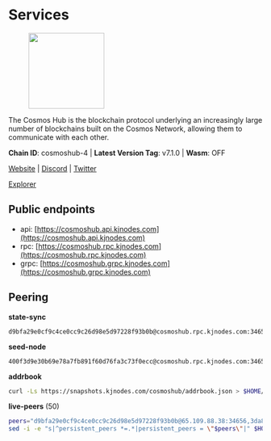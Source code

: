 # Services

<figure><img src="https://raw.githubusercontent.com/kj89/testnet_manuals/main/pingpub/logos/cosmoshub.png" width="150" alt=""><figcaption></figcaption></figure>

The Cosmos Hub is the blockchain protocol underlying an  increasingly large number of blockchains built on the  Cosmos Network, allowing them to communicate with each other.

**Chain ID**: cosmoshub-4 | **Latest Version Tag**: v7.1.0 | **Wasm**: OFF

[Website](https://hub.cosmos.network) | [Discord](https://discord.gg/cosmosnetwork) | [Twitter](https://twitter.com/cosmoshub)

[Explorer](https://explorer.kjnodes.com/cosmoshub)


## Public endpoints

* api: [https://cosmoshub.api.kjnodes.com](https://cosmoshub.api.kjnodes.com)
* rpc: [https://cosmoshub.rpc.kjnodes.com](https://cosmoshub.rpc.kjnodes.com)
* grpc: [https://cosmoshub.grpc.kjnodes.com](https://cosmoshub.grpc.kjnodes.com)

## Peering

**state-sync**

```text
d9bfa29e0cf9c4ce0cc9c26d98e5d97228f93b0b@cosmoshub.rpc.kjnodes.com:34656
```

**seed-node**

```text
400f3d9e30b69e78a7fb891f60d76fa3c73f0ecc@cosmoshub.rpc.kjnodes.com:34659
```

**addrbook**
```bash
curl -Ls https://snapshots.kjnodes.com/cosmoshub/addrbook.json > $HOME/.gaia/config/addrbook.json
```

**live-peers** (50)
```bash
peers="d9bfa29e0cf9c4ce0cc9c26d98e5d97228f93b0b@65.109.88.38:34656,3da88430414ec9084c8983fe4d462cce655ff1f3@51.222.245.114:26656,e0ab6c5cc86959853f499236b8297344802ac5f4@5.161.139.201:26656,241b17dba97a2ed3c3747d12781fb86c9706e2d4@89.58.27.86:26656,c940e11c1072dad06da3b1b48ca92966bb37e93a@74.96.207.58:28721,f50db75f8e1793581796474b88f4d32dff2e4515@80.190.129.50:56656,213857e741833d17275ea559bb2d0342398cec99@35.245.206.45:26656,39f68cf5744a881ea73023bf4e02db36390cfb1f@146.190.59.8:26090,f5f8b96406a165d486be243723bfa7291db1cf62@35.230.170.155:26656,58b54d8cfdc0c634ed592e2c008705791253ebbb@172.93.214.10:26656,1cce99042f884d669e7287e3e362bff8e385c63e@46.4.79.183:26726,84cc83cd09a974a234a3fdb5bb4fd46fd856f8ec@142.132.135.239:26656,b533749dfe0dc09eff1dfb2adf83108f9125ee1c@162.55.97.111:26656,f8ae898b130457bbbf05fd3d2e9ca4559bd528fd@37.120.245.157:26656,344d87e04fdf04be760da5069a59d9a489b886a6@52.14.44.1:26656,c1e437f73b8889b78ea34981e7c349157ad80284@107.135.15.66:26656,dff07399aeadf3f1b6edfac07f92a238112d3036@93.189.30.120:26656,bc737531d441cf2e41dfa70f822a9a06440e3df1@220.85.113.37:26656,6ea2ef7d3dd5d6967708a0b31eed85ba090a90a1@65.108.121.190:12010,1d02b4300c6b6fd1123a20502f0b3c0ce3b73654@88.198.16.9:26656,61afb0f37c02031f285f6b27ead2a3e7a97cc28a@35.212.34.104:26656,8dc4fd0007c74bdf4b7ee1e5a3ab68161cc8f845@142.132.208.213:26656,4ddba29a7dfa740a4edeb5c620c963f67f951e1d@5.9.72.212:2000,9d048653fa4d98e6c0760ed0c54ad2d257ba46df@65.108.137.34:26656,137f98c8e22965e672744a3f8909c0f4c8cffc53@135.148.54.43:26656,381a2e419620a56ecdb3684a4272ee9e5b989e0a@18.166.143.49:26656,dd53fa5cfb6a604feb80860d47506d0dd84baa12@142.132.210.234:26656,64148c47e1424173e3dcf90ab90bf196c2971b15@88.218.224.118:26656,56783b7e98eed68ec8af791248154f3cc53056d1@34.159.35.95:26656,44594a57ce538a21f8558bcb1c9ce560ad879e3e@15.235.114.84:26656,aa70e2cc756b8dd9e265e578197d3049d67d731f@93.189.30.109:26656,daa6d8314246ad65037a48ec2e2266eeea9d46f8@154.53.63.50:26656,cfd785a4224c7940e9a10f6c1ab24c343e923bec@164.68.107.188:26656,26ac129d380e7010473dfeda9c84bf25450c711f@91.239.56.4:26656,5dde13b98a2f69f54e0d5e3384fdc903bbb2dc30@172.93.214.11:26656,10e3acd4baeb6cba8881d75a0bde04b5526b39ce@3.217.133.209:26656,ba3bacc714817218562f743178228f23678b2873@34.141.15.99:26656,d54eacb237dfbc0eb934a45509f878eb3ea3a5b3@64.44.148.195:26656,51c49b57b371e3645de715e0034236a8bd61965e@35.234.21.2:26656,8acc5a62ad8eeb2140cff79a13dff0f993ab2354@80.71.51.52:26656,96695949a73912f4486f52c133e5f800e51b29d6@115.79.141.245:22656,3ce30fdd489fa87b6465141cc56b48e5a22fe8e1@154.53.41.185:10093,5b4529df65f9c1006d51472a827f1deb23825ba2@167.235.34.35:14656,cd372322e563832871672be23d8303508d4385a3@139.59.8.48:26090,6f473f7156b9e0a460f5ab9d5b8bba2412058974@93.159.134.156:36656,e829d4764a5cecc44b3414777853b34407b36601@185.16.39.179:26656,31270d36ad2f1639b947f74b50e7c2e81e18d575@51.79.77.146:26656,3084d6a288e20cbddac77b776906550c1029907a@65.109.41.3:27000,625fbb458b228229bcfaec6b834c1aa40f634bbf@165.22.199.234:26090,7dd34d8d3880bc48eff3e47b941d06bd1941a962@93.115.25.106:26656"
sed -i -e "s|^persistent_peers *=.*|persistent_peers = \"$peers\"|" $HOME/.gaia/config/config.toml
```
